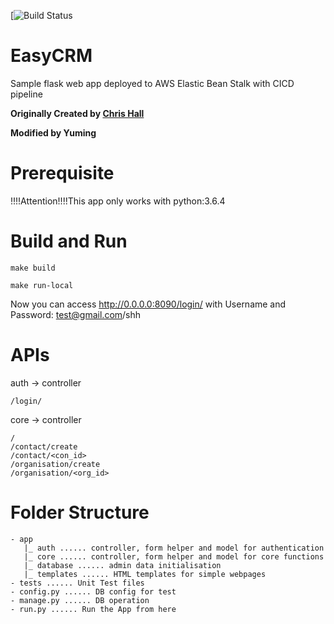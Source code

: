 [![Build Status](https://github.com/yuminghuang23/sample-flask-app/actions/workflows/deploy.yaml/badge.svg)

# EasyCRM
Sample flask web app deployed to AWS Elastic Bean Stalk with CICD pipeline

**Originally Created by [Chris Hall](www.chrishall.io)**

**Modified by Yuming**

# Prerequisite

!!!!Attention!!!!This app only works with python:3.6.4

# Build and Run

```
make build 
```

```
make run-local
```

Now you can access http://0.0.0.0:8090/login/ with Username and Password: test@gmail.com/shh

# APIs

auth -> controller

```
/login/
```

core -> controller

```
/
/contact/create
/contact/<con_id>
/organisation/create
/organisation/<org_id>
```

# Folder Structure

```
- app
   |_ auth ...... controller, form helper and model for authentication
   |_ core ...... controller, form helper and model for core functions
   |_ database ...... admin data initialisation
   |_ templates ...... HTML templates for simple webpages
- tests ...... Unit Test files
- config.py ...... DB config for test
- manage.py ...... DB operation
- run.py ...... Run the App from here
```


